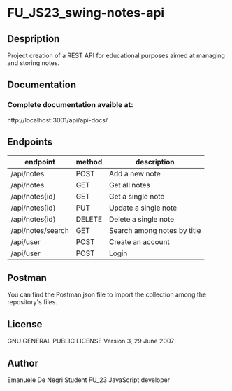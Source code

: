 # FU_JS23_swing-notes-api

## Despription

Project creation of a REST API for educational purposes aimed at managing and storing notes.

## Documentation

### Complete documentation avaible at:

http://localhost:3001/api/api-docs/

## Endpoints

| endpoint          | method | description                 |
| ----------------- | ------ | --------------------------- |
| /api/notes        | POST   | Add a new note              |
| /api/notes        | GET    | Get all notes               |
| /api/notes{id}    | GET    | Get a single note           |
| /api/notes{id}    | PUT    | Update a single note        |
| /api/notes{id}    | DELETE | Delete a single note        |
| /api/notes/search | GET    | Search among notes by title |
| /api/user         | POST   | Create an account           |
| /api/user         | POST   | Login                       |

## Postman 

You can find the Postman json file to import the collection among the repository's files.

## License

GNU GENERAL PUBLIC LICENSE
Version 3, 29 June 2007

## Author

Emanuele De Negri
Student FU_23
JavaScript developer
